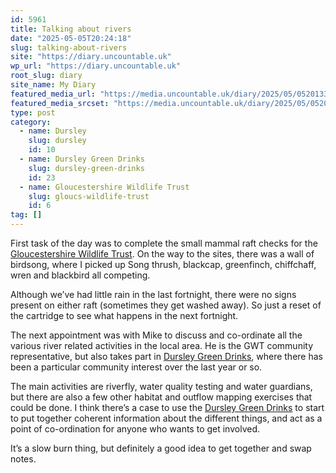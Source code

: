```yaml
---
id: 5961
title: Talking about rivers
date: "2025-05-05T20:24:18"
slug: talking-about-rivers
site: "https://diary.uncountable.uk"
wp_url: "https://diary.uncountable.uk"
root_slug: diary
site_name: My Diary
featured_media_url: "https://media.uncountable.uk/diary/2025/05/05201337/IMG20250505094425.webp"
featured_media_srcset: "https://media.uncountable.uk/diary/2025/05/05201337/IMG20250505094425-300x169.webp 300w, https://media.uncountable.uk/diary/2025/05/05201337/IMG20250505094425-1024x576.webp 1024w, https://media.uncountable.uk/diary/2025/05/05201337/IMG20250505094425-150x150.webp 150w, https://media.uncountable.uk/diary/2025/05/05201337/IMG20250505094425-640x360.webp 640w, https://media.uncountable.uk/diary/2025/05/05201337/IMG20250505094425.webp 2177w"
type: post
category:
  - name: Dursley
    slug: dursley
    id: 10
  - name: Dursley Green Drinks
    slug: dursley-green-drinks
    id: 23
  - name: Gloucestershire Wildlife Trust
    slug: gloucs-wildlife-trust
    id: 6
tag: []
---
```



<p>First task of the day was to complete the small mammal raft checks for the <a href="https://www.gloucestershirewildlifetrust.co.uk/volunteer">Gloucestershire Wildlife Trust</a>.  On the way to the sites, there was a wall of birdsong, where I picked up Song thrush, blackcap, greenfinch, chiffchaff, wren and blackbird all competing.</p>



<p>Although we&#8217;ve had little rain in the last fortnight, there were no signs present on either raft (sometimes they get washed away).  So just a reset of the cartridge to see what happens in the next fortnight.</p>



<p>The next appointment was with Mike to discuss and co-ordinate all the various river related activities in the local area.  He is the GWT community representative, but also takes part in <a href="https://dursleygreen.org.uk/dursley-green-drinks/">Dursley Green Drinks</a>, where there has been a particular community interest over the last year or so.</p>



<p>The main activities are riverfly, water quality testing and water guardians, but there are also a few other habitat and outflow mapping exercises that could be done.  I think there&#8217;s a case to use the <a href="https://dursleygreen.org.uk/dursley-green-drinks/">Dursley Green Drinks</a> to start to put together coherent information about the different things, and act as a point of co-ordination for anyone who wants to get involved.</p>



<p>It&#8217;s a slow burn thing, but definitely a good idea to get together and swap notes.</p>
